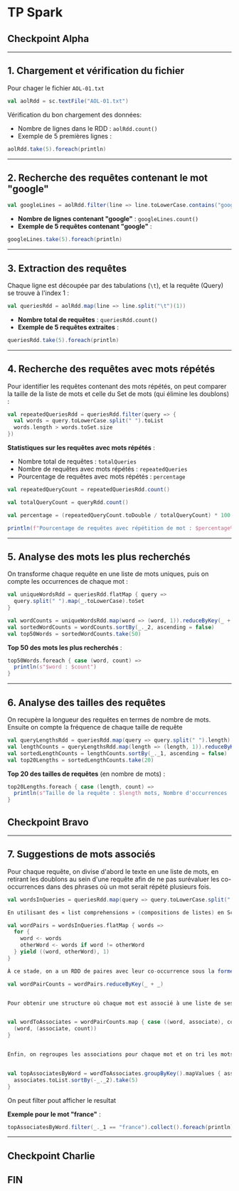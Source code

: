 # TP Spark

## Checkpoint Alpha


---

## 1. Chargement et vérification du fichier

Pour chager le fichier `AOL-01.txt` 

```scala
val aolRdd = sc.textFile("AOL-01.txt")
```

Vérification du bon chargement des données:

- Nombre de lignes dans le RDD : `aolRdd.count()`
- Exemple de 5 premières lignes :

```scala
aolRdd.take(5).foreach(println)
```

---

## 2. Recherche des requêtes contenant le mot "google"


```scala
val googleLines = aolRdd.filter(line => line.toLowerCase.contains("google"))
```

- **Nombre de lignes contenant "google"** : `googleLines.count()`
- **Exemple de 5 requêtes contenant "google"** :

```scala
googleLines.take(5).foreach(println)
```

---

## 3. Extraction des requêtes

Chaque ligne est découpée par des tabulations (`\t`), et la requête (Query) se trouve à l'index 1 :

```scala
val queriesRdd = aolRdd.map(line => line.split("\t")(1))
```

- **Nombre total de requêtes** : `queriesRdd.count()`
- **Exemple de 5 requêtes extraites** :

```scala
queriesRdd.take(5).foreach(println)
```

---

## 4. Recherche des requêtes avec mots répétés
Pour identifier les requêtes contenant des mots répétés, on peut comparer la taille de la liste de mots et celle du Set de mots (qui élimine les doublons) :

```scala
val repeatedQueriesRdd = queriesRdd.filter(query => {
  val words = query.toLowerCase.split(" ").toList
  words.length > words.toSet.size
})
```

**Statistiques sur les requêtes avec mots répétés** :

- Nombre total de requêtes : `totalQueries`
- Nombre de requêtes avec mots répétés : `repeatedQueries`
- Pourcentage de requêtes avec mots répétés : `percentage`

```scala
val repeatedQueryCount = repeatedQueriesRdd.count()
```
```scala
val totalQueryCount = queryRdd.count()
```
```scala
val percentage = (repeatedQueryCount.toDouble / totalQueryCount) * 100
```
```scala
println(f"Pourcentage de requêtes avec répétition de mot : $percentage%.2f%%")
```


---

## 5. Analyse des mots les plus recherchés

On transforme chaque requête en une liste de mots uniques, puis on compte les occurrences de chaque mot :

```scala
val uniqueWordsRdd = queriesRdd.flatMap { query =>
  query.split(" ").map(_.toLowerCase).toSet
}

val wordCounts = uniqueWordsRdd.map(word => (word, 1)).reduceByKey(_ + _)
val sortedWordCounts = wordCounts.sortBy(_._2, ascending = false)
val top50Words = sortedWordCounts.take(50)
```

**Top 50 des mots les plus recherchés** :

```scala
top50Words.foreach { case (word, count) =>
  println(s"$word : $count")
}
```

---

## 6. Analyse des tailles des requêtes

On recupère la longueur des requêtes en termes de nombre de mots. Ensuite on compte la fréquence de chaque taille de requête 

```scala
val queryLengthsRdd = queriesRdd.map(query => query.split(" ").length)
val lengthCounts = queryLengthsRdd.map(length => (length, 1)).reduceByKey(_ + _)
val sortedLengthCounts = lengthCounts.sortBy(_._1, ascending = false)
val top20Lengths = sortedLengthCounts.take(20)
```

**Top 20 des tailles de requêtes** (en nombre de mots) :

```scala
top20Lengths.foreach { case (length, count) =>
  println(s"Taille de la requête : $length mots, Nombre d'occurrences : $count")
}
```

## Checkpoint Bravo

---

## 7. Suggestions de mots associés

Pour chaque requête, on divise d'abord le texte en une liste de mots, en retirant les doublons au sein d'une requête afin de ne pas surévaluer les co-occurrences dans des phrases où un mot serait répété plusieurs fois.

```scala
val wordsInQueries = queriesRdd.map(query => query.toLowerCase.split(" ").distinct)

En utilisant des « list comprehensions » (compositions de listes) en Scala, on génère toutes les paires de mots possibles pour chaque requête. Cela permet de créer des paires (mot1, mot2) et (mot2, mot1) pour chaque couple de mots apparaissant ensemble dans une requête. L’objectif est de préparer la structure (mot, mot associé), avec 1 comme valeur pour représenter chaque co-occurrence.

val wordPairs = wordsInQueries.flatMap { words =>
  for {
    word <- words
    otherWord <- words if word != otherWord
  } yield ((word, otherWord), 1)
}

À ce stade, on a un RDD de paires avec leur co-occurrence sous la forme ((mot, mot associé), 1). En utilisant reduceByKey, on peut regrouper les valeurs pour obtenir le nombre total de co-occurrences pour chaque paire (mot, mot associé).

val wordPairCounts = wordPairs.reduceByKey(_ + _)


Pour obtenir une structure où chaque mot est associé à une liste de ses mots associés avec leur fréquence, on modifi le RDD pour regrouper les paires (mot, mot associé) par le premier mot, ce qui permettra ensuite de trier les associations par fréquence.


val wordToAssociates = wordPairCounts.map { case ((word, associate), count) =>
  (word, (associate, count))
}


Enfin, on regroupes les associations pour chaque mot et on tri les mots associés par fréquence décroissante, en prenant seulement les 5 premières.


val topAssociatesByWord = wordToAssociates.groupByKey().mapValues { associates =>
  associates.toList.sortBy(-_._2).take(5)
}
```

On peut filter pout afficher le resultat

**Exemple pour le mot "france"** :

```scala
topAssociatesByWord.filter(_._1 == "france").collect().foreach(println)
```

---

## Checkpoint Charlie
## FIN

